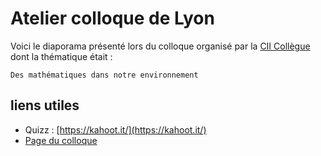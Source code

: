 # Atelier colloque de Lyon 

Voici le diaporama présenté lors du colloque organisé
par la [CII Collègue](http://www.univ-irem.fr/spip.php?article1410) dont la thématique était :

	Des mathématiques dans notre environnement


## liens utiles

* Quizz : [https://kahoot.it/](https://kahoot.it/)
* [Page du colloque](http://www.univ-irem.fr/spip.php?article1410)